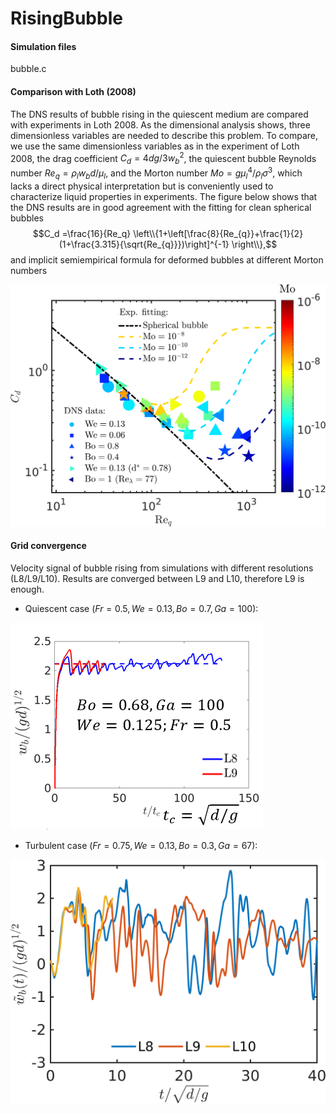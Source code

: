 # RisingBubble
#### Simulation files 
bubble.c

#### Comparison with Loth (2008)
The DNS results of bubble rising in the quiescent medium are compared with experiments in Loth 2008. 
As the dimensional analysis shows, three dimensionless variables are needed to describe this problem. To compare, we use the same dimensionless variables as in the experiment of Loth 2008, the drag coefficient $C_d = {4dg}/{3w_b^2}$, the quiescent bubble Reynolds number $Re_q = {\rho_l w_b d}/{\mu_l}$, and the Morton number ${Mo} = {g\mu_l^4}/{\rho_l\sigma^3}$,
which lacks a direct physical interpretation but is conveniently used to characterize liquid properties in experiments. The figure below shows that the DNS results are in good agreement with the fitting for clean spherical bubbles
$$C_d =\frac{16}{Re_q} \left\\{1+\left[\frac{8}{Re_{q}}+\frac{1}{2}(1+\frac{3.315}{\sqrt{Re_{q}}})\right]^{-1} \right\\},$$
and implicit semiempirical formula for deformed bubbles at different Morton numbers

![Comparison](https://github.com/DeikeLab/RisingBubble/blob/main/Comparison.png)

#### Grid convergence 
Velocity signal of bubble rising from simulations with different resolutions (L8/L9/L10). Results are converged between L9 and L10, therefore L9 is enough.

+ Quiescent case ($Fr=0.5, We=0.13, Bo=0.7, Ga=100$):

![Convergence](https://github.com/DeikeLab/RisingBubble/blob/main/VelSignal.png)

+ Turbulent case ($Fr=0.75, We=0.13, Bo=0.3, Ga=67$):

![Convergence](https://github.com/DeikeLab/RisingBubble/blob/main/VelSignalt.png)
